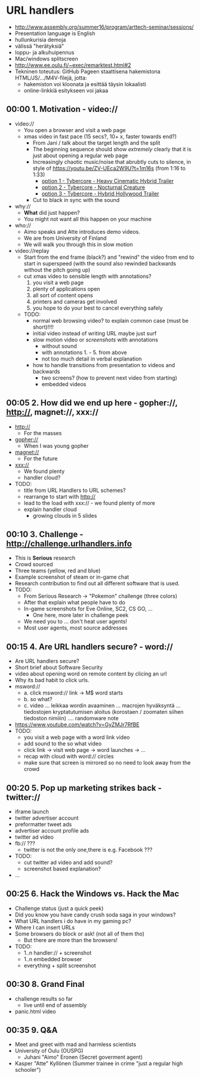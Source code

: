# URL handlers

* <http://www.assembly.org/summer16/program/arttech-seminar/sessions/>
* Presentation language is English
* hullunkurisia demoja
* välissä "herätyksiä"
* loppu- ja alkuhuipennus
* Mac/windows splitscreen
* <http://www.ee.oulu.fi/~exec/remarktest.html#2>
* Tekninen toteutus: GitHub Pageen staattisena
  hakemistona HTML/JS/.../M4V-filejä, jotta:
  * hakemiston voi kloonata ja esittää täysin lokaalisti
  * online-linkkiä esitykseen voi jakaa

## 00:00 1. Motivation - video://

* video://
  * You open a browser and visit a web page
  * xmas video in fast pace (15 secs?, 10+ x, faster towards end?)
    * From Jani / talk about the target length and the split
    * The beginning sequence should show *extremely* clearly that it is
    just about opening a regular web page
    * Increasingly chaotic music/noise that abrubtly cuts to silence,
    in style of <https://youtu.be/ZV-UEca2W9U?t=1m16s> (from 1:16 to 1:33)
      * [option 1 - Tybercore - Heavy Cinematic Hybrid Trailer](https://youtu.be/cKcDwlIPIro?t=57s)
      * [option 2 - Tybercore - Nocturnal Creature](https://youtu.be/a9SBfblEA6w?t=52s)
      * [option 3 - Tybercore - Hybrid Hollywood Trailer](https://youtu.be/sf820zgOhsI)
    * Cut to black in sync with the sound
* why://
  * **What** did just happen?
  * You might not want all this happen on your machine
* who://
  * Aimo speaks and Atte introduces demo videos.
  * We are from University of Finland
  * We will walk you through this in slow motion
* video://replay
  * Start from the end frame (black?) and "rewind" the video from end to
    start in superspeed (with the sound also rewinded backwards without
    the pitch going up)
  * cut xmas video to sensible length with annotations?
    1. you visit a web page
    1. plenty of applications open
    1. all sort of content opens
    1. printers and cameras get involved
    1. you hope to do your best to cancel everything safely
  * TODO:
    * normal web browsing video? to explain common case (must be short)!!!!
    * initial video instead of writing URL maybe just surf
    * slow motion video or *screenshots* with annotations
      * without sound
      * with annotations 1. - 5. from above
      * not too much detail in verbal explanation
    * how to handle transitions from presentation to videos and backwards
      * two screens? (how to prevent next video from starting)
      * embedded videos

## 00:05 2. How did we end up here - gopher://, <http://>, magnet://, xxx://

* <http://>
  * For the masses
* <gopher://>
  * When I was young gopher
* <magnet://>
  * For the future
* <xxx://>
  * We found plenty
  * handler cloud?
* TODO:
  * title from URL Handlers to URL schemes?
  * rearrange to start with <http://>
  * lead to the load with xxx:// - we found plenty of more
  * explain handler cloud
    * growing clouds in 5 slides

## 00:10 3. Challenge - <http://challenge.urlhandlers.info>

* This is **Serious** research
* Crowd sourced
* Three teams (yellow, red and blue)
* Example screenshot of steam or in-game chat
* Research contribution to find out all different software that is used.
* TODO:
  * From Serious Research -> "Pokemon" challenge (three colors)
  * After that explain what people have to do
  * In-game screenshots for Eve Online, SC2, CS GO, ...
    * One here, more later in challenge peek
  * We need you to ... don't heat user agents!
  * Most user agents, most source addresses

## 00:15 4. Are URL handlers secure? - word://

* Are URL handlers secure?
* Short brief about Software Security
* video about opening word on remote content by clicing an url
* Why its bad habit to click urls.
* msword://
  * a. click msword:// link -> M$ word starts
  * b. so what?
  * c. video ... leikkaa wordin avaaminen ... macrojen hyväksyntä ...
  tiedostojen kryptatutumisen aloitus (korostaen / zoomaten siihen tiedoston
  nimiiin) .... randomware note
* <https://www.youtube.com/watch?v=GyZMJr7RfBE>
* TODO:
  * you visit a web page with a word link video
  * add sound to the so what video
  * click link -> visit web page -> word launches -> ...
  * recap with cloud with word:// circles
  * make sure that screen is mirrored so no need to look away from the crowd

## 00:20 5. Pop up marketing strikes back - twitter://

* iframe launch
* twitter advertiser account
* preformatter tweet ads
* advertiser account profile ads
* twitter ad video
* fb:// ???
  * twitter is not the only one,there is e.g. Facebook ???
* TODO:
  * cut twitter ad video and add sound?
  * screenshot based explanation?
* ...

## 00:25 6. Hack the Windows vs. Hack the Mac

* Challenge status (just a quick peek)
* Did you know you have candy crush soda saga in your windows?
* What URL handlers i do have in my gaming pc?
* Where I can insert URLs
* Some browsers do block or ask! (not all of them tho)
  * But there are more than the browsers!
* TODO:
  * 1..n handler:// + screenshot
  * 1..n embedded browser
  * everything + split screenshot

## 00:30 8. Grand Final

* challenge results so far
  * live until end of assembly
* panic.html video

## 00:35 9. Q&A

* Meet and greet with mad and harmless scientists
* University of Oulu (OUSPG)
  * Juhani "Aimo" Eronen (Secret goverment agent)
* Kasper "Atte" Kyllönen (Summer trainee in crime "just a regular high schooler")
